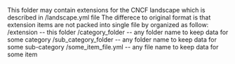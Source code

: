 This folder may contain extensions for the CNCF landscape which is described in /landscape.yml file
The differece to original format is that extension items are not packed into single file by organized as follow:
/extension                      -- this folder
    /category_folder            -- any folder name to keep data for some category
        /sub_category_folder    -- any folder name to keep data for some sub-category
            /some_item_file.yml -- any file name to keep data for some item